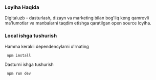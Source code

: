 ### Loyiha Haqida
Digitaluzb - dasturlash, dizayn va marketing bilan 
bog'liq keng qamrovli ma'lumotlar va manbalarni 
taqdim etishga qaratilgan open source loyiha.
### Local ishga tushurish
Hamma kerakli dependencylarni o'rnating
```
 npm install
```
Dasturni ishga tushurish
```
 npm run dev
```
